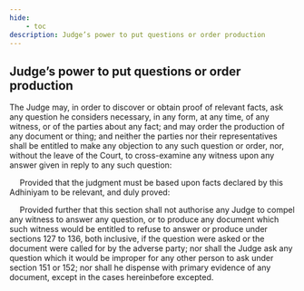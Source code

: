 ```yaml
---
hide:
    - toc
description: Judge’s power to put questions or order production
---
```


## Judge’s power to put questions or order production

The Judge may, in order to discover or obtain proof of relevant facts, ask any question he considers necessary, in any form, at any time, of any witness, or of the parties about any fact; and may order the production of any document or thing; and neither the parties nor their representatives shall be entitled to make any objection to any such question or order, nor, without the leave of the Court, to cross-examine any witness upon any answer given in reply to any such question: </p>&emsp; Provided that the judgment must be based upon facts declared by this Adhiniyam to be relevant, and duly proved: </p>&emsp; Provided further that this section shall not authorise any Judge to compel any witness to answer any question, or to produce any document which such witness would be entitled to refuse to answer or produce under sections 127 to 136, both inclusive, if the question were asked or the document were called for by the adverse party; nor shall the Judge ask any question which it would be improper for any other person to ask under section 151 or 152; nor shall he dispense with primary evidence of any document, except in the cases hereinbefore excepted.
